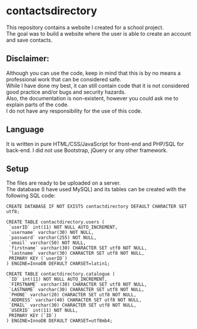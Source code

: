 # contactsdirectory
This repository contains a website I created for a school project.<br>
The goal was to build a website where the user is able to create an account and save contacts.

## Disclaimer:
Although you can use the code, keep in mind that this is by no means a professional work that can be considered safe.<br>
While I have done my best, it can still contain code that it is not considered good practice and/or bugs and security hazards.<br>
Also, the documentation is non-existent, however you could ask me to explain parts of the code.<br>
I do not have any responsibility for the use of this code. 

## Language
It is written in pure HTML/CSS/JavaScript for front-end and PHP/SQL for back-end.
I did not use Bootstrap, jQuery or any other framework.

## Setup
The files are ready to be uploaded on a server.<br>
The database (I have used MySQL) and its tables can be created with the following SQL code:
```
CREATE DATABASE IF NOT EXISTS contactdirectory DEFAULT CHARACTER SET utf8;

CREATE TABLE contactdirectory.users (
 `userID` int(11) NOT NULL AUTO_INCREMENT,
 `username` varchar(30) NOT NULL,
 `password` varchar(255) NOT NULL,
 `email` varchar(50) NOT NULL,
 `firstname` varchar(30) CHARACTER SET utf8 NOT NULL,
 `lastname` varchar(30) CHARACTER SET utf8 NOT NULL,
 PRIMARY KEY (`userID`)
) ENGINE=InnoDB DEFAULT CHARSET=latin1;

CREATE TABLE contactdirectory.catalogue (
 `ID` int(11) NOT NULL AUTO_INCREMENT,
 `FIRSTNAME` varchar(30) CHARACTER SET utf8 NOT NULL,
 `LASTNAME` varchar(30) CHARACTER SET utf8 NOT NULL,
 `PHONE` varchar(20) CHARACTER SET utf8 NOT NULL,
 `ADDRESS` varchar(40) CHARACTER SET utf8 NOT NULL,
 `EMAIL` varchar(30) CHARACTER SET utf8 NOT NULL,
 `USERID` int(11) NOT NULL,
 PRIMARY KEY (`ID`)
) ENGINE=InnoDB DEFAULT CHARSET=utf8mb4;
```
